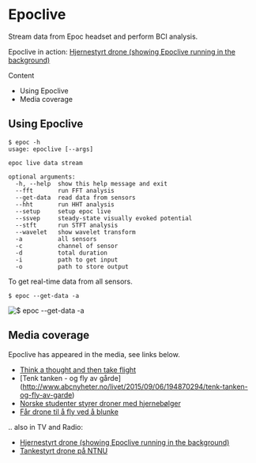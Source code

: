 Epoclive
========

Stream data from Epoc headset and perform BCI analysis.

Epoclive in action: [Hjernestyrt drone (showing Epoclive running in the background)](https://tv.nrk.no/serie/distriktsnyheter-midtnytt/DKTL98081015/10-08-2015#t=59s)

Content
* Using Epoclive
* Media coverage

Using Epoclive
--------------

```
$ epoc -h
usage: epoclive [--args]

epoc live data stream

optional arguments:
  -h, --help  show this help message and exit
  --fft       run FFT analysis
  --get-data  read data from sensors
  --hht       run HHT analysis
  --setup     setup epoc live
  --ssvep     steady-state visually evoked potential
  --stft      run STFT analysis
  --wavelet   show wavelet transform
  -a          all sensors
  -c          channel of sensor
  -d          total duration
  -i          path to get input
  -o          path to store output
```

To get real-time data from all sensors.

```
$ epoc --get-data -a
```

![$ epoc --get-data -a](https://cloud.githubusercontent.com/assets/12416402/7783299/cb67b966-013d-11e5-9a9a-8cc68246d951.png)

Media coverage
--------------

Epoclive has appeared in the media, see links below.

* [Think a thought and then take flight](http://gemini.no/en/2015/09/think-a-thought-and-then-take-flight/)
* [Tenk tanken - og fly av gårde] (http://www.abcnyheter.no/livet/2015/09/06/194870294/tenk-tanken-og-fly-av-garde)
* [Norske studenter styrer droner med hjernebølger](http://www.tek.no/artikler/her-styrer-han-dronen-med-hjernebolger/192625)
* [Får drone til å fly ved å blunke](http://www.nrk.no/trondelag/far-drone-til-a-fly-ved-a-blunke-1.12492845)

.. also in TV and Radio:

* [Hjernestyrt drone (showing Epoclive running in the background)](https://tv.nrk.no/serie/distriktsnyheter-midtnytt/DKTL98081015/10-08-2015#t=59s)
* [Tankestyrt drone på NTNU](https://radio.nrk.no/serie/her-og-naa-hovedsending/DMNH01015615/10-08-2015#t=1h20m2s)

